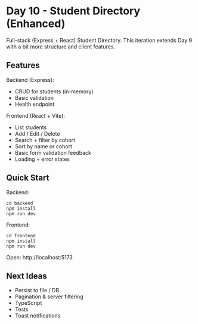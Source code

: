 # Day 10 - Student Directory (Enhanced)

Full-stack (Express + React) Student Directory. This iteration extends Day 9 with a bit more structure and client features.

## Features
Backend (Express):
- CRUD for students (in-memory)
- Basic validation
- Health endpoint

Frontend (React + Vite):
- List students
- Add / Edit / Delete
- Search + filter by cohort
- Sort by name or cohort
- Basic form validation feedback
- Loading + error states

## Quick Start
Backend:
```
cd backend
npm install
npm run dev
```
Frontend:
```
cd frontend
npm install
npm run dev
```
Open: http://localhost:5173

## Next Ideas
- Persist to file / DB
- Pagination & server filtering
- TypeScript
- Tests
- Toast notifications
